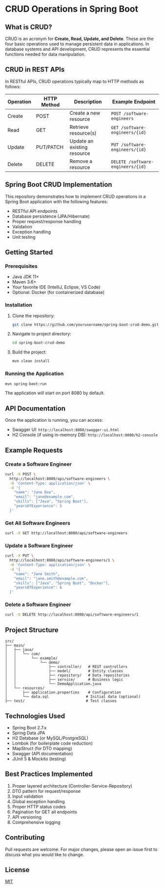 # CRUD Operations in Spring Boot

## What is CRUD?

CRUD is an acronym for **Create, Read, Update, and Delete**. These are the four basic operations used to manage persistent data in applications. In database systems and API development, CRUD represents the essential functions needed for data manipulation.

## CRUD in REST APIs

In RESTful APIs, CRUD operations typically map to HTTP methods as follows:

| Operation | HTTP Method | Description                          | Example Endpoint              |
|-----------|-------------|--------------------------------------|-------------------------------|
| Create    | POST        | Create a new resource                | `POST /software-engineers`    |
| Read      | GET         | Retrieve resource(s)                 | `GET /software-engineers/{id}`|
| Update    | PUT/PATCH   | Update an existing resource          | `PUT /software-engineers/{id}`|
| Delete    | DELETE      | Remove a resource                    | `DELETE /software-engineers/{id}`|

## Spring Boot CRUD Implementation

This repository demonstrates how to implement CRUD operations in a Spring Boot application with the following features:

- RESTful API endpoints
- Database persistence (JPA/Hibernate)
- Proper request/response handling
- Validation
- Exception handling
- Unit testing

## Getting Started

### Prerequisites
- Java JDK 11+
- Maven 3.6+
- Your favorite IDE (IntelliJ, Eclipse, VS Code)
- Optional: Docker (for containerized database)

### Installation
1. Clone the repository:
   ```bash
   git clone https://github.com/yourusername/spring-boot-crud-demo.git
   ```
2. Navigate to project directory:
   ```bash
   cd spring-boot-crud-demo
   ```
3. Build the project:
   ```bash
   mvn clean install
   ```

### Running the Application
```bash
mvn spring-boot:run
```

The application will start on port 8080 by default.

## API Documentation

Once the application is running, you can access:
- Swagger UI: `http://localhost:8080/swagger-ui.html`
- H2 Console (if using in-memory DB): `http://localhost:8080/h2-console`

## Example Requests

### Create a Software Engineer
```bash
curl -X POST \
  http://localhost:8080/api/software-engineers \
  -H 'Content-Type: application/json' \
  -d '{
    "name": "Jane Doe",
    "email": "jane@example.com",
    "skills": ["Java", "Spring Boot"],
    "yearsOfExperience": 5
  }'
```

### Get All Software Engineers
```bash
curl -X GET http://localhost:8080/api/software-engineers
```

### Update a Software Engineer
```bash
curl -X PUT \
  http://localhost:8080/api/software-engineers/1 \
  -H 'Content-Type: application/json' \
  -d '{
    "name": "Jane Smith",
    "email": "jane.smith@example.com",
    "skills": ["Java", "Spring Boot", "Docker"],
    "yearsOfExperience": 6
  }'
```

### Delete a Software Engineer
```bash
curl -X DELETE http://localhost:8080/api/software-engineers/1
```

## Project Structure

```
src/
├── main/
│   ├── java/
│   │   └── com/
│   │       └── example/
│   │           └── demo/
│   │               ├── controller/   # REST controllers
│   │               ├── model/        # Entity classes
│   │               ├── repository/   # Data repositories
│   │               ├── service/      # Business logic
│   │               └── DemoApplication.java
│   └── resources/
│       ├── application.properties    # Configuration
│       └── data.sql                 # Initial data (optional)
├── test/                            # Test classes
```

## Technologies Used

- Spring Boot 2.7.x
- Spring Data JPA
- H2 Database (or MySQL/PostgreSQL)
- Lombok (for boilerplate code reduction)
- MapStruct (for DTO mapping)
- Swagger (API documentation)
- JUnit 5 & Mockito (testing)

## Best Practices Implemented

1. Proper layered architecture (Controller-Service-Repository)
2. DTO pattern for request/response
3. Input validation
4. Global exception handling
5. Proper HTTP status codes
6. Pagination for GET all endpoints
7. API versioning
8. Comprehensive logging

## Contributing

Pull requests are welcome. For major changes, please open an issue first to discuss what you would like to change.

## License

[MIT](https://choosealicense.com/licenses/mit/)
